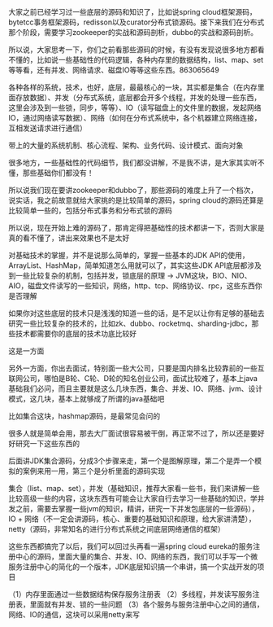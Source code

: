
大家之前已经学习过一些底层的源码和知识了，比如说spring cloud框架源码，bytetcc事务框架源码，redisson以及curator分布式锁源码。接下来我们在分布式那个阶段，需要学习zookeeper的实战和源码剖析，dubbo的实战和源码剖析。

所以说，大家思考一下，你们之前看那些源码的时候，有没有发现说很多地方都看不懂的，比如说一些基础性的代码逻辑，各种内存里的数据结构，list、map、set等等看，还有并发、网络请求、磁盘IO等等这些东西。863065649

各种各样的系统，技术，也好，底层，最最核心的一块，其实都是集合（在内存里面存放数据）、并发（分布式系统，底层都会开多个线程，并发的处理一些东西，这里会涉及到一些锁，同步，等等）、IO（读写磁盘上的文件里的数据，发起网络IO，通过网络读写数据）、网络（如何在分布式系统中，各个机器建立网络连接，互相发送请求进行通信）

带上的大量的系统机制、核心流程、架构、业务代码、设计模式、面向对象

很多地方，一些基础性的代码细节，我们都没讲解，不是我不讲，是大家其实听不懂，那些基础你们都没有！

所以说我们现在要讲zookeeper和dubbo了，那些源码的难度上升了一个档次，说实话，我之前故意就给大家挑的是比较简单的源码，spring cloud的源码还算是比较简单一些的，包括分布式事务和分布式锁的源码

所以说，现在开始上难的源码了，那肯定得把基础性的技术都讲一下，否则大家是真的看不懂了，讲出来效果也不是太好

对基础技术的掌握，并不是说那么简单的，掌握一些基本的JDK API的使用，ArrayList、HashMap，简单知道怎么用就可以了，其实这些JDK API底层都涉及到一些比较复杂的机制，包括并发，锁底层的原理 -> JVM这块，BIO、NIO、AIO，磁盘文件读写的一些知识，网络，http、tcp、网络协议、rpc，这些东西你是否理解

如果你对这些底层的技术只是浅浅的知道一些的话，是不足以让你有足够的基础去研究一些比较复杂的技术的，比如zk、dubbo、rocketmq、sharding-jdbc，那些技术都需要你的底层的技术功底比较好

这是一方面

另外一方面，你出去面试，特别面一些大公司，只要是国内排名比较靠前的一些互联网公司，哪怕是B轮、C轮、D轮的知名创业公司，面试比较难了，基本上java基础我们必问，而且主要就是这么几块东西，集合、并发、IO、网络、jvm、设计模式，这几块，基本上就够成了所谓的java基础吧

比如集合这块，hashmap源码，是最常见会问的

很多人就是简单会用，那去大厂面试很容易被干倒，再正常不过了，所以还是要好好研究一下这些东西的

后面讲JDK集合源码，分成3个步骤来走，第一个是图解原理，第二个是弄一个模拟的案例来用一用，第三个是分析里面的源码实现

集合（list、map、set），并发（基础知识，推荐大家看一些书，我们来讲解一些比较高级一些的内容，这块东西有可能会让大家自行去学习一些基础的知识，学并发之前，需要去掌握一些jvm的知识，精讲，研究一下并发包底层的一些源码），IO + 网络（不一定会讲源码，核心、重要的基础知识和原理，给大家讲清楚），netty（源码，非常知名的进行分布式系统之间底层网络通信的框架）

这些东西都搞完了以后，我们可以回过头再看一遍spring cloud eureka的服务注册中心的源码，里面大量的集合、并发、IO、网络的东西，我们可以手写一个微服务注册中心的简化的一个版本，JDK底层知识搞一个串讲，搞一个实战开发的项目

（1）内存里面通过一些数据结构保存服务注册表
（2）多线程，并发读写服务注册表，里面就有并发、锁的一些问题
（3）各个服务与服务注册中心之间的通信，网络、IO的通信，这块可以采用netty来写






